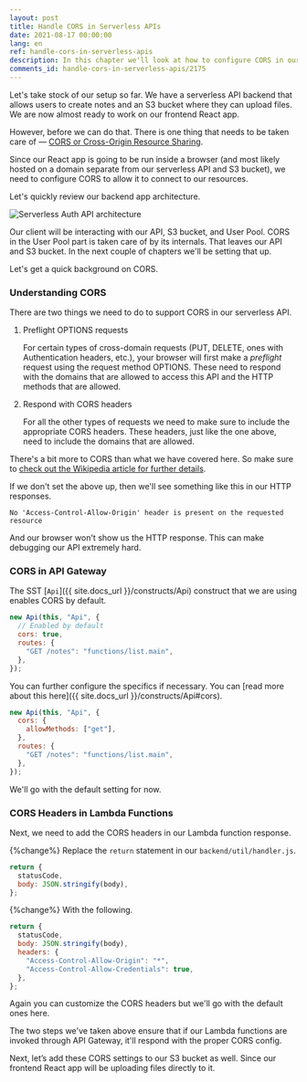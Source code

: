 ```yaml
---
layout: post
title: Handle CORS in Serverless APIs
date: 2021-08-17 00:00:00
lang: en
ref: handle-cors-in-serverless-apis
description: In this chapter we'll look at how to configure CORS in our serverless API. We'll be adding these settings in our SST Api construct and in our Lambda function responses.
comments_id: handle-cors-in-serverless-apis/2175
---
```


Let's take stock of our setup so far. We have a serverless API backend that allows users to create notes and an S3 bucket where they can upload files. We are now almost ready to work on our frontend React app.

However, before we can do that. There is one thing that needs to be taken care of — [CORS or Cross-Origin Resource Sharing](https://en.wikipedia.org/wiki/Cross-origin_resource_sharing).

Since our React app is going to be run inside a browser (and most likely hosted on a domain separate from our serverless API and S3 bucket), we need to configure CORS to allow it to connect to our resources.

Let's quickly review our backend app architecture.

![Serverless Auth API architecture](/assets/diagrams/serverless-auth-api-architecture.png)

Our client will be interacting with our API, S3 bucket, and User Pool. CORS in the User Pool part is taken care of by its internals. That leaves our API and S3 bucket. In the next couple of chapters we'll be setting that up.

Let's get a quick background on CORS.

### Understanding CORS

There are two things we need to do to support CORS in our serverless API.

1. Preflight OPTIONS requests

   For certain types of cross-domain requests (PUT, DELETE, ones with Authentication headers, etc.), your browser will first make a _preflight_ request using the request method OPTIONS. These need to respond with the domains that are allowed to access this API and the HTTP methods that are allowed.

2. Respond with CORS headers

   For all the other types of requests we need to make sure to include the appropriate CORS headers. These headers, just like the one above, need to include the domains that are allowed.

There's a bit more to CORS than what we have covered here. So make sure to [check out the Wikipedia article for further details](https://en.wikipedia.org/wiki/Cross-origin_resource_sharing).

If we don't set the above up, then we'll see something like this in our HTTP responses.

```text
No 'Access-Control-Allow-Origin' header is present on the requested resource
```

And our browser won't show us the HTTP response. This can make debugging our API extremely hard.

### CORS in API Gateway

The SST [`Api`]({{ site.docs_url }}/constructs/Api) construct that we are using enables CORS by default.

```js
new Api(this, "Api", {
  // Enabled by default
  cors: true,
  routes: {
    "GET /notes": "functions/list.main",
  },
});
```

You can further configure the specifics if necessary. You can [read more about this here]({{ site.docs_url }}/constructs/Api#cors).

```js
new Api(this, "Api", {
  cors: {
    allowMethods: ["get"],
  },
  routes: {
    "GET /notes": "functions/list.main",
  },
});
```

We'll go with the default setting for now.

### CORS Headers in Lambda Functions

Next, we need to add the CORS headers in our Lambda function response.

{%change%} Replace the `return` statement in our `backend/util/handler.js`.

```js
return {
  statusCode,
  body: JSON.stringify(body),
};
```

{%change%} With the following.

```js
return {
  statusCode,
  body: JSON.stringify(body),
  headers: {
    "Access-Control-Allow-Origin": "*",
    "Access-Control-Allow-Credentials": true,
  },
};
```

Again you can customize the CORS headers but we'll go with the default ones here.

The two steps we've taken above ensure that if our Lambda functions are invoked through API Gateway, it'll respond with the proper CORS config.

Next, let’s add these CORS settings to our S3 bucket as well. Since our frontend React app will be uploading files directly to it.
